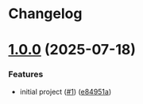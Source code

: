 # Changelog



# [1.0.0](https://github.com/gasbrieo/dotnet-cleanarch/commits/v1.0.0) (2025-07-18)


### Features

- initial project ([#1](https://github.com/gasbrieo/dotnet-cleanarch/issues/1)) ([e84951a](https://github.com/gasbrieo/dotnet-cleanarch/commit/e9f6e8595a86bd7ea198a1bedd5a4e202e617c9d))
